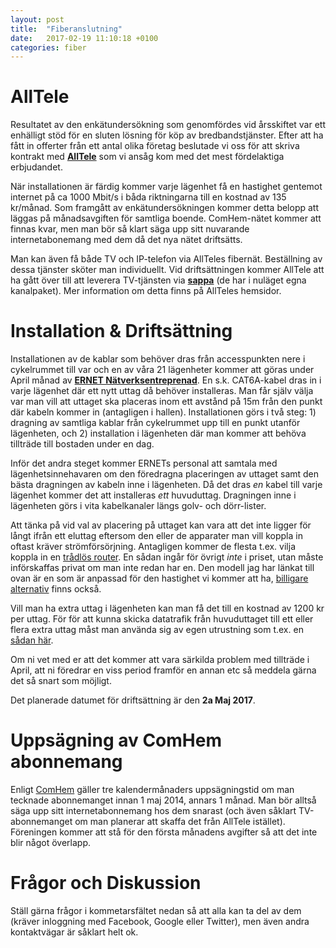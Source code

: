```yaml
---
layout: post
title:  "Fiberanslutning"
date:   2017-02-19 11:10:18 +0100
categories: fiber
---
```


# AllTele

Resultatet av den enkätundersökning som genomfördes vid årsskiftet var ett enhälligt stöd för en sluten lösning för köp av bredbandstjänster. Efter att ha fått in offerter från ett antal olika företag beslutade vi oss för att skriva kontrakt med **<a href="https://alltele.se" target="_blank">AllTele</a>** som vi ansåg kom med det mest fördelaktiga erbjudandet.

När installationen är färdig kommer varje lägenhet få en hastighet gentemot internet på ca 1000 Mbit/s i båda riktningarna till en kostnad av 135 kr/månad. Som framgått av enkätundersökningen kommer detta belopp att läggas på månadsavgiften för samtliga boende. ComHem-nätet kommer att finnas kvar, men man bör så klart säga upp sitt nuvarande internetabonemang med dem då det nya nätet driftsätts.

Man kan även få både TV och IP-telefon via AllTeles fibernät. Beställning av dessa tjänster sköter man individuellt. Vid driftsättningen kommer AllTele att ha gått över till att leverera TV-tjänsten via **<a href="https://sappa.se/" target="_blank">sappa</a>** (de har i nuläget egna kanalpaket). Mer information om detta finns på AllTeles hemsidor.

# Installation & Driftsättning

Installationen av de kablar som behöver dras från accesspunkten nere i cykelrummet till var och en av våra 21 lägenheter kommer att göras under April månad av **<a href="http://www.ernet.se" target="_blank">ERNET Nätverksentreprenad</a>**. En s.k. CAT6A-kabel dras in i varje lägenhet där ett nytt uttag då behöver installeras. Man får själv välja var man vill att uttaget ska placeras inom ett avstånd på 15m från den punkt där kabeln kommer in (antagligen i hallen). Installationen görs i två steg: 1) dragning av samtliga kablar från cykelrummet upp till en punkt utanför lägenheten, och 2) installation i lägenheten där man kommer att behöva tillträde till bostaden under en dag.  

Inför det andra steget kommer ERNETs personal att samtala med lägenhetsinnehavaren om den föredragna placeringen av uttaget samt den bästa dragningen av kabeln inne i lägenheten. Då det dras *en* kabel till varje lägenhet kommer det att installeras *ett* huvuduttag. Dragningen inne i lägenheten görs i vita kabelkanaler längs golv- och dörr-lister.

Att tänka på vid val av placering på uttaget kan vara att det inte ligger för långt ifrån ett eluttag eftersom den eller de apparater man vill koppla in oftast kräver strömförsörjning. Antagligen kommer de flesta t.ex. vilja koppla in en <a href="https://www.netonnet.se/art/dator/natverk/routermodem/asus-rt-ac68u/206701.8935/?gclid=CjwKEAiAz4XFBRCW87vj6-28uFMSJAAHeGZbL1nFoK7MMxfn7HJkvb684qqZVOQwIMghsWCiR2c0FxoCnvzw_wcB" target="_blank">trådlös router</a>. En sådan ingår för övrigt *inte* i priset, utan måste införskaffas privat om man inte redan har en. Den modell jag har länkat till ovan är en som är anpassad för den hastighet vi kommer att ha, <a href="https://www.kjell.com/se/sortiment/dator-natverk/natverk/tradlost-natverk/tradlosa-routrar/d-link-dir-809-tradlos-router-ac750-p61197" target="_blank">billigare alternativ</a> finns också. 

Vill man ha extra uttag i lägenheten kan man få det till en kostnad av 1200 kr per uttag. För för att kunna skicka datatrafik från huvuduttaget till ett eller flera extra uttag måst man använda sig av egen utrustning som t.ex. en <a href="https://www.netonnet.se/art/dator/natverk/switch/netgear-gs105/121847.8936/?gclid=Cj0KEQiAlsrFBRCAxcCB54XElLEBEiQA_ei0DK9a5sDpezmLb4Ejt7CPgH4hyOjxBM4bJf50X68DC_MaApxO8P8HAQ)" target="_blank">sådan här</a>.

Om ni vet med er att det kommer att vara särkilda problem med tillträde i April, att ni föredrar en viss period framför en annan etc så meddela gärna det så snart som möjligt.  

Det planerade datumet för driftsättning är den **2a Maj 2017**.

# Uppsägning av ComHem abonnemang

Enligt <a href="https://www.comhem.se/kundservice/support/faktura/vad-ar-bindnings-och-uppsagningstiden-for-mitt-abonnemang" target="_blank">ComHem</a> gäller tre kalendermånaders uppsägningstid om man tecknade abonnemanget innan 1 maj 2014, annars 1 månad. Man bör alltså säga upp sitt internetabonnemang hos dem snarast (och även såklart TV-abonnemanget om man planerar att skaffa det från AllTele istället). Föreningen kommer att stå för den första månadens avgifter så att det inte blir något överlapp.

# Frågor och Diskussion

Ställ gärna frågor i kommetarsfältet nedan så att alla kan ta del av dem (kräver inloggning med Facebook, Google eller Twitter), men även andra kontaktvägar är såklart helt ok.
